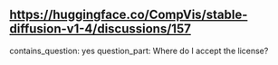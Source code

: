 ## https://huggingface.co/CompVis/stable-diffusion-v1-4/discussions/157

contains_question: yes
question_part:  Where do I accept the license?